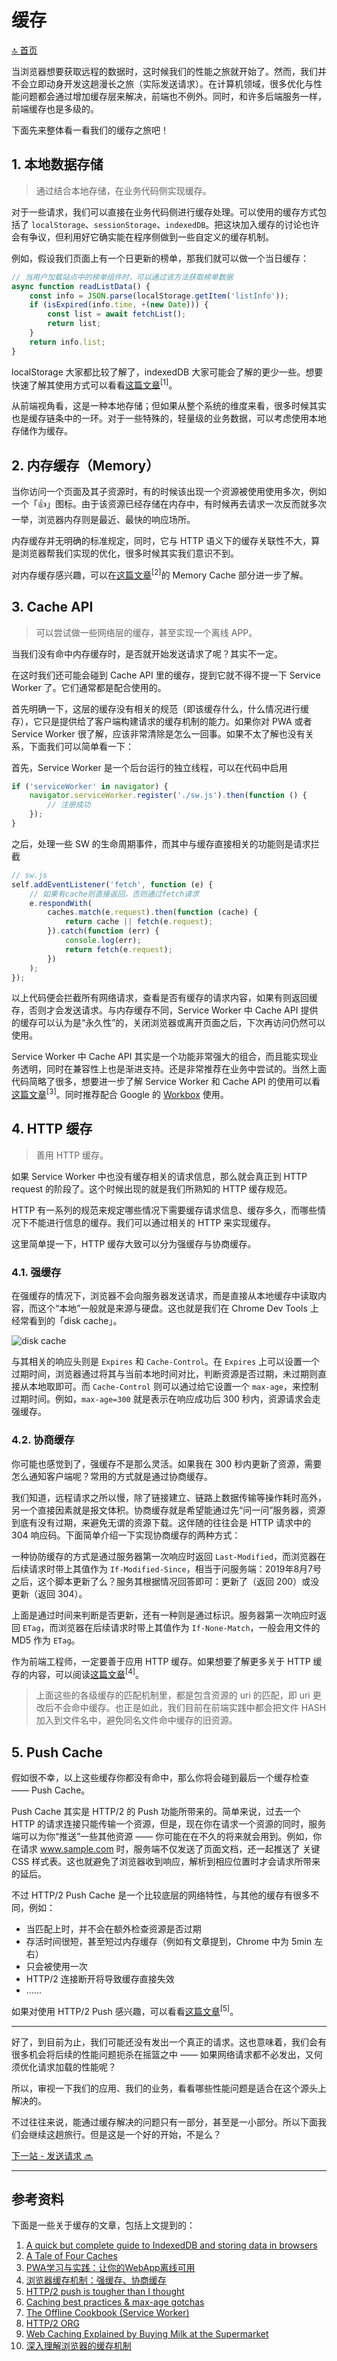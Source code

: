 # 缓存

[🔝 首页](../README.md)

当浏览器想要获取远程的数据时，这时候我们的性能之旅就开始了。然而，我们并不会立即动身开发这趟漫长之旅（实际发送请求）。在计算机领域，很多优化与性能问题都会通过增加缓存层来解决，前端也不例外。同时，和许多后端服务一样，前端缓存也是多级的。

下面先来整体看一看我们的缓存之旅吧！

## 1. 本地数据存储

> 通过结合本地存储，在业务代码侧实现缓存。

对于一些请求，我们可以直接在业务代码侧进行缓存处理。可以使用的缓存方式包括了 `localStorage`、`sessionStorage`、`indexedDB`。把这块加入缓存的讨论也许会有争议，但利用好它确实能在程序侧做到一些自定义的缓存机制。

例如，假设我们页面上有一个日更新的榜单，那我们就可以做一个当日缓存：

```JavaScript
// 当用户加载站点中的榜单组件时，可以通过该方法获取榜单数据
async function readListData() {
    const info = JSON.parse(localStorage.getItem('listInfo'));
    if (isExpired(info.time, +(new Date))) {
        const list = await fetchList();
        return list;
    }
    return info.list;
}
```

localStorage 大家都比较了解了，indexedDB 大家可能会了解的更少一些。想要快速了解其使用方式可以看看[这篇文章](https://medium.com/free-code-camp/a-quick-but-complete-guide-to-indexeddb-25f030425501)<sup>[1]</sup>。

从前端视角看，这是一种本地存储；但如果从整个系统的维度来看，很多时候其实也是缓存链条中的一环。对于一些特殊的，轻量级的业务数据，可以考虑使用本地存储作为缓存。

## 2. 内存缓存（Memory）

当你访问一个页面及其子资源时，有的时候该出现一个资源被使用使用多次，例如一个「👍」图标。由于该资源已经存储在内存中，有时候再去请求一次反而就多次一举，浏览器内存则是最近、最快的响应场所。

内存缓存并无明确的标准规定，同时，它与 HTTP 语义下的缓存关联性不大，算是浏览器帮我们实现的优化，很多时候其实我们意识不到。

对内存缓存感兴趣，可以在[这篇文章](https://calendar.perfplanet.com/2016/a-tale-of-four-caches/)<sup>[2]</sup>的 Memory Cache 部分进一步了解。

## 3. Cache API

> 可以尝试做一些网络层的缓存，甚至实现一个离线 APP。

当我们没有命中内存缓存时，是否就开始发送请求了呢？其实不一定。

在这时我们还可能会碰到 Cache API 里的缓存，提到它就不得不提一下 Service Worker 了。它们通常都是配合使用的。

首先明确一下，这层的缓存没有相关的规范（即该缓存什么，什么情况进行缓存），它只是提供给了客户端构建请求的缓存机制的能力。如果你对 PWA 或者 Service Worker 很了解，应该非常清除是怎么一回事。如果不太了解也没有关系，下面我们可以简单看一下：

首先，Service Worker 是一个后台运行的独立线程，可以在代码中启用

```JavaScript
if ('serviceWorker' in navigator) {
    navigator.serviceWorker.register('./sw.js').then(function () {
        // 注册成功
    });
}
```

之后，处理一些 SW 的生命周期事件，而其中与缓存直接相关的功能则是请求拦截

```JavaScript
// sw.js
self.addEventListener('fetch', function (e) {
    // 如果有cache则直接返回，否则通过fetch请求
    e.respondWith(
        caches.match(e.request).then(function (cache) {
            return cache || fetch(e.request);
        }).catch(function (err) {
            console.log(err);
            return fetch(e.request);
        })
    );
});
```

以上代码便会拦截所有网络请求，查看是否有缓存的请求内容，如果有则返回缓存，否则才会发送请求。与内存缓存不同，Service Worker 中 Cache API 提供的缓存可以认为是“永久性”的，关闭浏览器或离开页面之后，下次再访问仍然可以使用。

Service Worker 中 Cache API 其实是一个功能非常强大的组合，而且能实现业务透明，同时在兼容性上也是渐进支持。还是非常推荐在业务中尝试的。当然上面代码简略了很多，想要进一步了解 Service Worker 和 Cache API 的使用可以看[这篇文章](https://juejin.im/post/5aca14b6f265da237c692e6f)<sup>[3]</sup>。同时推荐配合 Google 的 [Workbox](https://developers.google.com/web/tools/workbox/) 使用。

## 4. HTTP 缓存

> 善用 HTTP 缓存。

如果 Service Worker 中也没有缓存相关的请求信息，那么就会真正到 HTTP request 的阶段了。这个时候出现的就是我们所熟知的 HTTP 缓存规范。

HTTP 有一系列的规范来规定哪些情况下需要缓存请求信息、缓存多久，而哪些情况下不能进行信息的缓存。我们可以通过相关的 HTTP 来实现缓存。

这里简单提一下，HTTP 缓存大致可以分为强缓存与协商缓存。

### 4.1. 强缓存

在强缓存的情况下，浏览器不会向服务器发送请求，而是直接从本地缓存中读取内容，而这个“本地”一般就是来源与硬盘。这也就是我们在 Chrome Dev Tools 上经常看到的「disk cache」。

![disk cache](./img/diskcache.png)

与其相关的响应头则是 `Expires` 和 `Cache-Control`。在 `Expires` 上可以设置一个过期时间，浏览器通过将其与当前本地时间对比，判断资源是否过期，未过期则直接从本地取即可。而 `Cache-Control` 则可以通过给它设置一个 `max-age`，来控制过期时间。例如，`max-age=300` 就是表示在响应成功后 300 秒内，资源请求会走强缓存。

### 4.2. 协商缓存

你可能也感觉到了，强缓存不是那么灵活。如果我在 300 秒内更新了资源，需要怎么通知客户端呢？常用的方式就是通过协商缓存。

我们知道，远程请求之所以慢，除了链接建立、链路上数据传输等操作耗时高外，另一个直接因素就是报文体积。协商缓存就是希望能通过先“问一问”服务器，资源到底有没有过期，来避免无谓的资源下载。这伴随的往往会是 HTTP 请求中的 304 响应码。下面简单介绍一下实现协商缓存的两种方式：

一种协防缓存的方式是通过服务器第一次响应时返回 `Last-Modified`，而浏览器在后续请求时带上其值作为 `If-Modified-Since`，相当于问服务端：2019年8月7号之后，这个脚本更新了么？服务其根据情况回答即可：更新了（返回 200）或没更新（返回 304）。

上面是通过时间来判断是否更新，还有一种则是通过标识。服务器第一次响应时返回 `ETag`，而浏览器在后续请求时带上其值作为 `If-None-Match`，一般会用文件的 MD5 作为 `ETag`。

作为前端工程师，一定要善于应用 HTTP 缓存。如果想要了解更多关于 HTTP 缓存的内容，可以阅读[这篇文章](https://github.com/amandakelake/blog/issues/41)<sup>[4]</sup>。

> 上面这些的各级缓存的匹配机制里，都是包含资源的 uri 的匹配，即 uri 更改后不会命中缓存。也正是如此，我们目前在前端实践中都会把文件 HASH 加入到文件名中，避免同名文件命中缓存的旧资源。

## 5. Push Cache

假如很不幸，以上这些缓存你都没有命中，那么你将会碰到最后一个缓存检查 —— Push Cache。

Push Cache 其实是 HTTP/2 的 Push 功能所带来的。简单来说，过去一个 HTTP 的请求连接只能传输一个资源，但是，现在你在请求一个资源的同时，服务端可以为你“推送”一些其他资源 —— 你可能在在不久的将来就会用到。例如，你在请求 www.sample.com 时，服务端不仅发送了页面文档，还一起推送了 关键 CSS 样式表。这也就避免了浏览器收到响应，解析到相应位置时才会请求所带来的延后。

不过 HTTP/2 Push Cache 是一个比较底层的网络特性，与其他的缓存有很多不同，例如：

- 当匹配上时，并不会在额外检查资源是否过期
- 存活时间很短，甚至短过内存缓存（例如有文章提到，Chrome 中为 5min 左右）
- 只会被使用一次
- HTTP/2 连接断开将导致缓存直接失效
- ……

如果对使用 HTTP/2 Push 感兴趣，可以看看[这篇文章](https://jakearchibald.com/2017/h2-push-tougher-than-i-thought/)<sup>[5]</sup>。

---

好了，到目前为止，我们可能还没有发出一个真正的请求。这也意味着，我们会有很多机会将后续的性能问题扼杀在摇篮之中 —— 如果网络请求都不必发出，又何须优化请求加载的性能呢？

所以，审视一下我们的应用、我们的业务，看看哪些性能问题是适合在这个源头上解决的。

不过往往来说，能通过缓存解决的问题只有一部分，甚至是一小部分。所以下面我们会继续这趟旅行。但是这是一个好的开始，不是么？

[下一站 - 发送请求 🔜](../2-request/README.md)

---

## 参考资料

下面是一些关于缓存的文章，包括上文提到的：

1. [A quick but complete guide to IndexedDB and storing data in browsers](https://medium.com/free-code-camp/a-quick-but-complete-guide-to-indexeddb-25f030425501)
1. [A Tale of Four Caches](https://calendar.perfplanet.com/2016/a-tale-of-four-caches/)
1. [PWA学习与实践：让你的WebApp离线可用](https://juejin.im/post/5aca14b6f265da237c692e6f)
1. [浏览器缓存机制：强缓存、协商缓存](https://github.com/amandakelake/blog/issues/41)
1. [HTTP/2 push is tougher than I thought](https://jakearchibald.com/2017/h2-push-tougher-than-i-thought/)
1. [Caching best practices & max-age gotchas](https://jakearchibald.com/2016/caching-best-practices/)
1. [The Offline Cookbook (Service Worker)](https://developers.google.com/web/fundamentals/instant-and-offline/offline-cookbook/)
1. [HTTP/2 ORG](https://http2.github.io/)
1. [Web Caching Explained by Buying Milk at the Supermarket](https://dev.to/kbk0125/web-caching-explained-by-buying-milk-at-the-supermarket-9k4?utm_source=mybridge&utm_medium=blog&utm_campaign=read_more)
1. [深入理解浏览器的缓存机制](https://mp.weixin.qq.com/s/y-yajw1GaWLKUdOJo3cbew)
